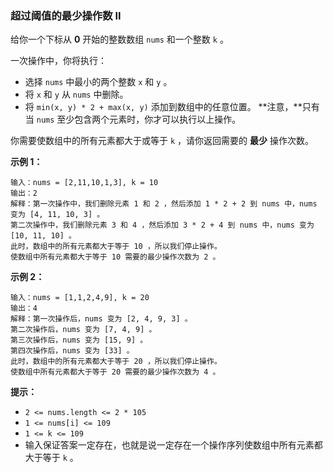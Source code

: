 ### 超过阈值的最少操作数 II ###
给你一个下标从 **0** 开始的整数数组 `nums` 和一个整数 `k` 。

一次操作中，你将执行：

* 选择 `nums` 中最小的两个整数 `x` 和 `y` 。
* 将 `x` 和 `y` 从 `nums` 中删除。
* 将 `min(x, y) * 2 + max(x, y)` 添加到数组中的任意位置。
**注意，**只有当 `nums` 至少包含两个元素时，你才可以执行以上操作。

你需要使数组中的所有元素都大于或等于 `k` ，请你返回需要的 **最少** 操作次数。



**示例 1：**

```
输入：nums = [2,11,10,1,3], k = 10
输出：2
解释：第一次操作中，我们删除元素 1 和 2 ，然后添加 1 * 2 + 2 到 nums 中，nums 变为 [4, 11, 10, 3] 。
第二次操作中，我们删除元素 3 和 4 ，然后添加 3 * 2 + 4 到 nums 中，nums 变为 [10, 11, 10] 。
此时，数组中的所有元素都大于等于 10 ，所以我们停止操作。
使数组中所有元素都大于等于 10 需要的最少操作次数为 2 。
```

**示例 2：**

```
输入：nums = [1,1,2,4,9], k = 20
输出：4
解释：第一次操作后，nums 变为 [2, 4, 9, 3] 。
第二次操作后，nums 变为 [7, 4, 9] 。
第三次操作后，nums 变为 [15, 9] 。
第四次操作后，nums 变为 [33] 。
此时，数组中的所有元素都大于等于 20 ，所以我们停止操作。
使数组中所有元素都大于等于 20 需要的最少操作次数为 4 。
```



**提示：**

* `2 <= nums.length <= 2 * 105`
* `1 <= nums[i] <= 109`
* `1 <= k <= 109`
* 输入保证答案一定存在，也就是说一定存在一个操作序列使数组中所有元素都大于等于 `k` 。

